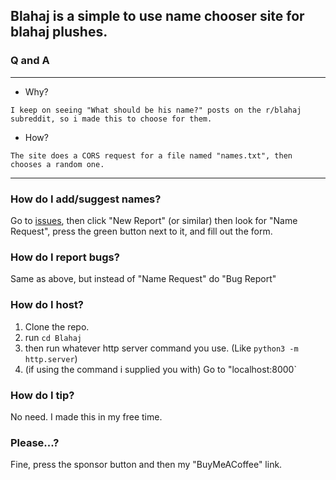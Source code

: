 ## Blahaj is a simple to use name chooser site for blahaj plushes.

### Q and A
---
- Why?

`I keep on seeing "What should be his name?" posts on the r/blahaj subreddit, so i made this to choose for them.`

- How?

`The site does a CORS request for a file named "names.txt", then chooses a random one.`

---

### How do I add/suggest names?

Go to [issues](https://github.com/WalkTheEarth/Blahaj/issues), then click "New Report" (or similar) then look for "Name Request", press the green button next to it, and fill out the form.

### How do I report bugs?

Same as above, but instead of "Name Request" do "Bug Report" 

### How do I host?

1. Clone the repo.
2. run `cd Blahaj`
3. then run whatever http server command you use. (Like `python3 -m http.server`)
4. (if using the command i supplied you with) Go to "localhost:8000`

### How do I tip?

No need. I made this in my free time.

### Please...?

Fine, press the sponsor button and then my "BuyMeACoffee" link.
